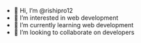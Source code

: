 - 👋 Hi, I’m @rishipro12
- 👀 I’m interested in web development
- 🌱 I’m currently learning web development
- 💞️ I’m looking to collaborate on developers


